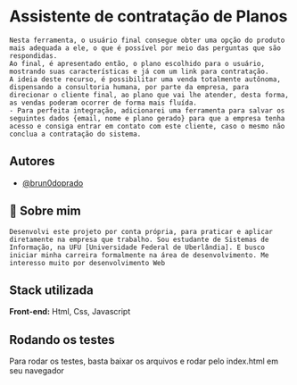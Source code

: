 
# Assistente de contratação de Planos

    Nesta ferramenta, o usuário final consegue obter uma opção do produto mais adequada a ele, o que é possível por meio das perguntas que são respondidas.
    Ao final, é apresentado então, o plano escolhido para o usuário, mostrando suas características e já com um link para contratação.
    A ideia deste recurso, é possibilitar uma venda totalmente autônoma, dispensando a consultoria humana, por parte da empresa, para direcionar o cliente final, ao plano que vai lhe atender, desta forma, as vendas poderam ocorrer de forma mais fluída.
    - Para perfeita integração, adicionarei uma ferramenta para salvar os seguintes dados {email, nome e plano gerado} para que a empresa tenha acesso e consiga entrar em contato com este cliente, caso o mesmo não conclua a contratação do sistema.



## Autores

- [@brun0doprado](https://github.com/brun0doprado)


## 🚀 Sobre mim
    Desenvolvi este projeto por conta própria, para praticar e aplicar diretamente na empresa que trabalho. Sou estudante de Sistemas de Informação, na UFU [Universidade Federal de Uberlândia]. E busco iniciar minha carreira formalmente na área de desenvolvimento. Me interesso muito por desenvolvimento Web

## Stack utilizada

**Front-end:** Html, Css, Javascript



## Rodando os testes

Para rodar os testes, basta baixar os arquivos e rodar pelo index.html em seu navegador


